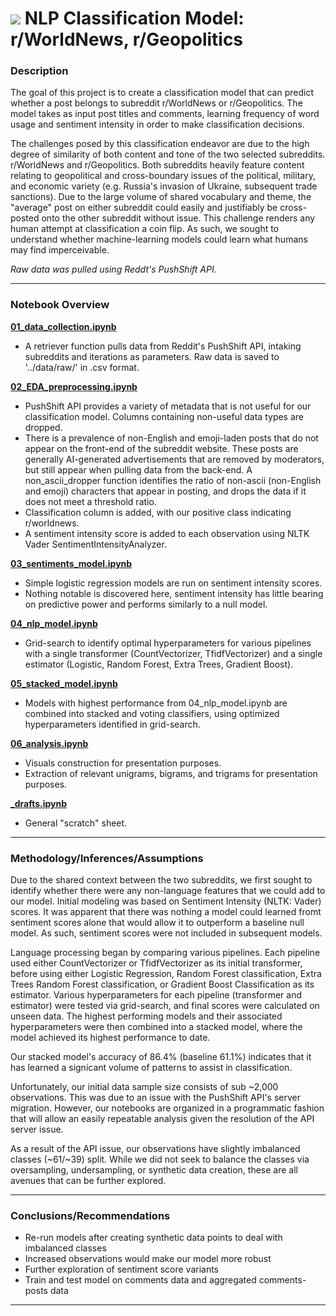 # ![](https://ga-dash.s3.amazonaws.com/production/assets/logo-9f88ae6c9c3871690e33280fcf557f33.png) NLP Classification Model: r/WorldNews, r/Geopolitics

### Description


The goal of this project is to create a classification model that can predict whether a post belongs to subreddit r/WorldNews or r/Geopolitics. The model takes as input post titles and comments, learning frequency of word usage and sentiment intensity in order to make classification decisions.

The challenges posed by this classification endeavor are due to the high degree of similarity of both content and tone of the two selected subreddits. r/WorldNews and r/Geopolitics. Both subreddits heavily feature content relating to geopolitical and cross-boundary issues of the political, military, and economic variety (e.g. Russia's invasion of Ukraine, subsequent trade sanctions). Due to the large volume of shared vocabulary and theme, the "average" post on either subreddit could easily and justifiably be cross-posted onto the other subreddit without issue. This challenge renders any human attempt at classification a coin flip. As such, we sought to understand whether machine-learning models could learn what humans may find imperceivable.

*Raw data was pulled using Reddt's PushShift API.*

---

### Notebook Overview

**[01_data_collection.ipynb](https://git.generalassemb.ly/elee190/project-3/blob/main/code/01_data_collection.ipynb)**

- A retriever function pulls data from Reddit's PushShift API, intaking subreddits and iterations as parameters. Raw data is saved to '../data/raw/' in .csv format.

**[02_EDA_preprocessing.ipynb](https://git.generalassemb.ly/elee190/project-3/blob/main/code/02_EDA_preprocessing.ipynb)**

- PushShift API provides a variety of metadata that is not useful for our classification model. Columns containing non-useful data types are dropped.
- There is a prevalence of non-English and emoji-laden posts that do not appear on the front-end of the subreddit website. These posts are generally AI-generated advertisements that are removed by moderators, but still appear when pulling data from the back-end. A non_ascii_dropper function identifies the ratio of non-ascii (non-English and emoji) characters that appear in posting, and drops the data if it does not meet a threshold ratio.
- Classification column is added, with our positive class indicating r/worldnews.
- A sentiment intensity score is added to each observation using NLTK Vader SentimentIntensityAnalyzer.

**[03_sentiments_model.ipynb](https://git.generalassemb.ly/elee190/project-3/blob/main/code/03_sentiments_model.ipynb)**

- Simple logistic regression models are run on sentiment intensity scores.
- Nothing notable is discovered here, sentiment intensity has little bearing on predictive power and performs similarly to a null model.

**[04_nlp_model.ipynb](https://git.generalassemb.ly/elee190/project-3/blob/main/code/04_nlp_model.ipynb)**

- Grid-search to identify optimal hyperparameters for various pipelines with a single transformer (CountVectorizer, TfidfVectorizer) and a single estimator (Logistic, Random Forest, Extra Trees, Gradient Boost). 

**[05_stacked_model.ipynb](https://git.generalassemb.ly/elee190/project-3/blob/main/code/05_stacked_model.ipynb)**

- Models with highest performance from 04_nlp_model.ipynb are combined into stacked and voting classifiers, using optimized hyperparameters identified in grid-search.

**[06_analysis.ipynb](https://git.generalassemb.ly/elee190/project-3/blob/main/code/06_analysis.ipynb)**

- Visuals construction for presentation purposes.
- Extraction of relevant unigrams, bigrams, and trigrams for presentation purposes.

**[_drafts.ipynb](https://git.generalassemb.ly/elee190/project-3/blob/main/code/_drafts.ipynb)**

- General "scratch" sheet.

---

### Methodology/Inferences/Assumptions

Due to the shared context between the two subreddits, we first sought to identify whether there were any non-language features that we could add to our model. Initial modeling was based on Sentiment Intensity (NLTK: Vader) scores. It was apparent that there was nothing a model could learned fromt sentiment scores alone that would allow it to outperform a baseline null model. As such, sentiment scores were not included in subsequent models.

Language processing began by comparing various pipelines. Each pipeline used either CountVectorizer or TfidfVectorizer as its initial transformer, before using either Logistic Regression, Random Forest classification, Extra Trees Random Forest classification, or Gradient Boost Classification as its estimator. Various hyperparameters for each pipeline (transformer and estimator) were tested via grid-search, and final scores were calculated on unseen data. The highest performing models and their associated hyperparameters were then combined into a stacked model, where the model achieved its highest performance to date.

Our stacked model's accuracy of 86.4% (baseline 61.1%) indicates that it has learned a signicant volume of patterns to assist in classification.

Unfortunately, our initial data sample size consists of sub ~2,000 observations. This was due to an issue with the PushShift API's server migration. However, our notebooks are organized in a programmatic fashion that will allow an easily repeatable analysis given the resolution of the API server issue.

As a result of the API issue, our observations have slightly imbalanced classes (~61/~39) split. While we did not seek to balance the classes via oversampling, undersampling, or synthetic data creation, these are all avenues that can be further explored.

---

### Conclusions/Recommendations

- Re-run models after creating synthetic data points to deal with imbalanced classes
- Increased observations would make our model more robust
- Further exploration of sentiment score variants
- Train and test model on comments data and aggregated comments-posts data

---
